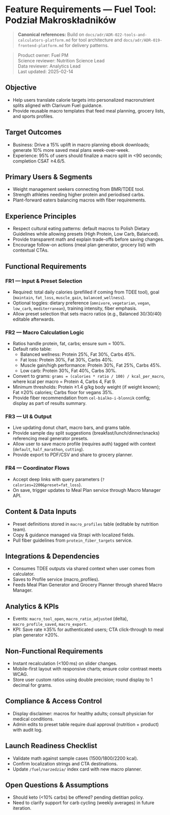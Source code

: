 # Feature Requirements — Fuel Tool: Podział Makroskładników

> **Canonical references:** Build on `docs/adr/ADR-022-tools-and-calculators-platform.md` for tool architecture and `docs/adr/ADR-019-frontend-platform.md` for delivery patterns.

> Product owner: Fuel PM  
> Science reviewer: Nutrition Science Lead  
> Data reviewer: Analytics Lead  
> Last updated: 2025-02-14

## Objective
- Help users translate calorie targets into personalized macronutrient splits aligned with Clarivum Fuel guidance.
- Provide reusable macro templates that feed meal planning, grocery lists, and sports profiles.

## Target Outcomes
- Business: Drive a 15% uplift in macro planning ebook downloads; generate 10% more saved meal plans week-over-week.
- Experience: 95% of users should finalize a macro split in <90 seconds; completion CSAT ≥4.6/5.

## Primary Users & Segments
- Weight management seekers connecting from BMR/TDEE tool.
- Strength athletes needing higher protein and periodised carbs.
- Plant-forward eaters balancing macros with fiber requirements.

## Experience Principles
- Respect cultural eating patterns: default macros to Polish Dietary Guidelines while allowing presets (High Protein, Low Carb, Balanced).
- Provide transparent math and explain trade-offs before saving changes.
- Encourage follow-on actions (meal plan generator, grocery list) with contextual CTAs.

## Functional Requirements

### FR1 — Input & Preset Selection
- Required: total daily calories (prefilled if coming from TDEE tool), goal (`maintain`, `fat_loss`, `muscle_gain`, `balanced_wellness`).
- Optional toggles: dietary preference (`omnivore`, `vegetarian`, `vegan`, `low_carb`, `mediterranean`), training intensity, fiber emphasis.
- Allow preset selection that sets macro ratios (e.g., Balanced 30/30/40) editable afterwards.

### FR2 — Macro Calculation Logic
- Ratios handle protein, fat, carbs; ensure sum = 100%.
- Default ratio table:
    - Balanced wellness: Protein 25%, Fat 30%, Carbs 45%.
    - Fat loss: Protein 30%, Fat 30%, Carbs 40%.
    - Muscle gain/high performance: Protein 30%, Fat 25%, Carbs 45%.
    - Low carb: Protein 30%, Fat 40%, Carbs 30%.
- Convert to grams: `grams = (calories * ratio / 100) / kcal_per_macro`, where kcal per macro = Protein 4, Carbs 4, Fat 9.
- Minimum thresholds: Protein ≥1.4 g/kg body weight (if weight known); Fat ≥20% calories; Carbs floor for vegans 35%.
- Provide fiber recommendation from `cel-bialko-i-blonnik` config; display as part of results summary.

### FR3 — UI & Output
- Live updating donut chart, macro bars, and grams table.
- Provide sample day split suggestions (breakfast/lunch/dinner/snacks) referencing meal generator presets.
- Allow user to save macro profile (requires auth) tagged with context (`default`, `half_marathon`, `cutting`).
- Provide export to PDF/CSV and share to grocery planner.

### FR4 — Coordinator Flows
- Accept deep links with query parameters (`?calories=2200&preset=fat_loss`).
- On save, trigger updates to Meal Plan service through Macro Manager API.

## Content & Data Inputs
- Preset definitions stored in `macro_profiles` table (editable by nutrition team).
- Copy & guidance managed via Strapi with localized fields.
- Pull fiber guidelines from `protein_fiber_targets` service.

## Integrations & Dependencies
- Consumes TDEE outputs via shared context when user comes from calculator.
- Saves to Profile service (macro_profiles).
- Feeds Meal Plan Generator and Grocery Planner through shared Macro Manager.

## Analytics & KPIs
- Events: `macro_tool_open`, `macro_ratio_adjusted` (delta), `macro_profile_saved`, `macro_export`.
- KPI: Save rate ≥35% for authenticated users; CTA click-through to meal plan generator ≥20%.

## Non-Functional Requirements
- Instant recalculation (<100 ms) on slider changes.
- Mobile-first layout with responsive charts; ensure color contrast meets WCAG.
- Store user custom ratios using double precision; round display to 1 decimal for grams.

## Compliance & Access Control
- Display disclaimer: macros for healthy adults; consult physician for medical conditions.
- Admin edits to preset table require dual approval (nutrition + product) with audit log.

## Launch Readiness Checklist
- Validate math against sample cases (1500/1800/2200 kcal).
- Confirm localization strings and CTA destinations.
- Update `/fuel/narzedzia/` index card with new macro planner.

## Open Questions & Assumptions
- Should keto (<10% carbs) be offered? pending dietitian policy.
- Need to clarify support for carb cycling (weekly averages) in future iteration.
